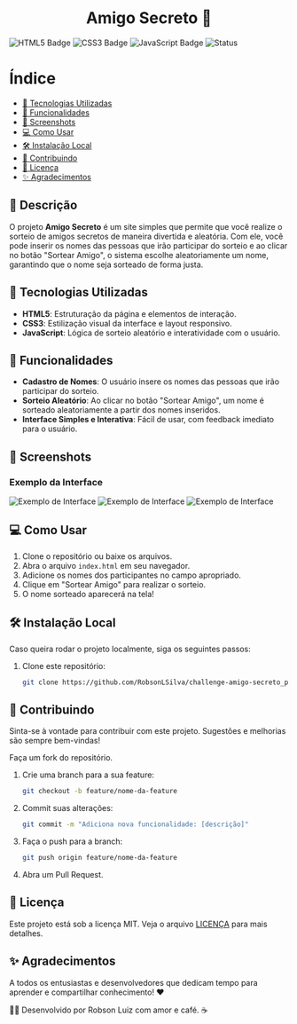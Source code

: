 <h1 align="center">Amigo Secreto 🎉</h1> 

![HTML5 Badge](https://img.shields.io/badge/HTML5-%E2%9C%94-green)
![CSS3 Badge](https://img.shields.io/badge/CSS3-%E2%9C%94-blue)
![JavaScript Badge](https://img.shields.io/badge/JavaScript-%E2%9C%94-yellow)
![Status](https://img.shields.io/badge/Status-Concluído-success)

# Índice

- [🚀 Tecnologias Utilizadas](#-tecnologias-utilizadas)
- [📝 Funcionalidades](#-funcionalidades)
- [📸 Screenshots](#-screenshots)
- [💻 Como Usar](#-como-usar)
- [🛠️ Instalação Local](#️-instalação-local)
- [🤝 Contribuindo](#-contribuindo)
- [📄 Licença](#-licença)
- [✨ Agradecimentos](#-agradecimentos)

## 📝 Descrição
O projeto **Amigo Secreto** é um site simples que permite que você realize o sorteio de amigos secretos de maneira divertida e aleatória. Com ele, você pode inserir os nomes das pessoas que irão participar do sorteio e ao clicar no botão "Sortear Amigo", o sistema escolhe aleatoriamente um nome, garantindo que o nome seja sorteado de forma justa.

## 🚀 Tecnologias Utilizadas

- **HTML5**: Estruturação da página e elementos de interação.
- **CSS3**: Estilização visual da interface e layout responsivo.
- **JavaScript**: Lógica de sorteio aleatório e interatividade com o usuário.

## 📝 Funcionalidades

- **Cadastro de Nomes**: O usuário insere os nomes das pessoas que irão participar do sorteio.
- **Sorteio Aleatório**: Ao clicar no botão "Sortear Amigo", um nome é sorteado aleatoriamente a partir dos nomes inseridos.
- **Interface Simples e Interativa**: Fácil de usar, com feedback imediato para o usuário.

## 📸 Screenshots

### Exemplo da Interface

![Exemplo de Interface](https://github.com/user-attachments/assets/c09c1441-3c3a-4f17-a065-5db3804bd2bc)
![Exemplo de Interface](https://github.com/user-attachments/assets/85940ede-ee00-42a1-bfcc-d90297b8d64a)
![Exemplo de Interface](https://github.com/user-attachments/assets/cbec8c48-14a0-4960-8e2b-10e0a967016c)


## 💻 Como Usar

1. Clone o repositório ou baixe os arquivos.
2. Abra o arquivo `index.html` em seu navegador.
3. Adicione os nomes dos participantes no campo apropriado.
4. Clique em "Sortear Amigo" para realizar o sorteio.
5. O nome sorteado aparecerá na tela!

## 🛠️ Instalação Local

Caso queira rodar o projeto localmente, siga os seguintes passos:

1. Clone este repositório:
   ```bash
   git clone https://github.com/RobsonLSilva/challenge-amigo-secreto_pt.git

## 🤝 Contribuindo
Sinta-se à vontade para contribuir com este projeto. Sugestões e melhorias são sempre bem-vindas!

Faça um fork do repositório.
1. Crie uma branch para a sua feature:
    ```bash
    git checkout -b feature/nome-da-feature

2. Commit suas alterações:
    ```bash
    git commit -m "Adiciona nova funcionalidade: [descrição]"

3. Faça o push para a branch:
    ```bash
    git push origin feature/nome-da-feature

4. Abra um Pull Request.




## 📄 Licença
Este projeto está sob a licença MIT. Veja o arquivo [LICENÇA](./LICENSE) para mais detalhes.





## ✨ Agradecimentos
A todos os entusiastas e desenvolvedores que dedicam tempo para aprender e compartilhar conhecimento! ❤️





👩‍💻 Desenvolvido por Robson Luiz com amor e café. ☕
